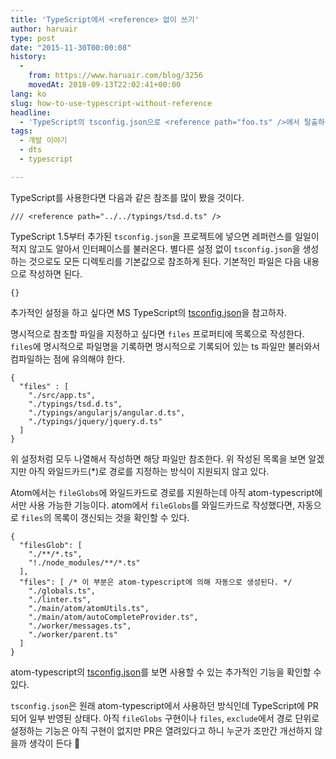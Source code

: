 ```yaml
---
title: 'TypeScript에서 <reference> 없이 쓰기'
author: haruair
type: post
date: "2015-11-30T00:00:08"
history:
  - 
    from: https://www.haruair.com/blog/3256
    movedAt: 2018-09-13T22:02:41+00:00
lang: ko
slug: how-to-use-typescript-without-reference
headline:
  - 'TypeScript의 tsconfig.json으로 <reference path="foo.ts" />에서 탈출하는 방법'
tags:
  - 개발 이야기
  - dts
  - typescript

---
```

TypeScript를 사용한다면 다음과 같은 참조를 많이 봤을 것이다.

    /// <reference path="../../typings/tsd.d.ts" />
    

TypeScript 1.5부터 추가된 `tsconfig.json`을 프로젝트에 넣으면 레퍼런스를 일일이 적지 않고도 알아서 인터페이스를 불러온다. 별다른 설정 없이 `tsconfig.json`을 생성하는 것으로도 모든 디렉토리를 기본값으로 참조하게 된다. 기본적인 파일은 다음 내용으로 작성하면 된다.

    {}
    

추가적인 설정을 하고 싶다면 MS TypeScript의 [tsconfig.json][1]을 참고하자.

명시적으로 참조할 파일을 지정하고 싶다면 `files` 프로퍼티에 목록으로 작성한다. `files`에 명시적으로 파일명을 기록하면 명시적으로 기록되어 있는 ts 파일만 불러와서 컴파일하는 점에 유의해야 한다.

    {
      "files" : [
        "./src/app.ts",
        "./typings/tsd.d.ts",
        "./typings/angularjs/angular.d.ts",
        "./typings/jquery/jquery.d.ts"
      ]
    }
    

위 설정처럼 모두 나열해서 작성하면 해당 파일만 참조한다. 위 작성된 목록을 보면 알겠지만 아직 와일드카드(*)로 경로를 지정하는 방식이 지원되지 않고 있다.

Atom에서는 `fileGlobs`에 와일드카드로 경로를 지원하는데 아직 atom-typescript에서만 사용 가능한 기능이다. atom에서 `fileGlobs`를 와일드카드로 작성했다면, 자동으로 `files`의 목록이 갱신되는 것을 확인할 수 있다.

    {
      "filesGlob": [
        "./**/*.ts",
        "!./node_modules/**/*.ts"
      ],
      "files": [ /* 이 부분은 atom-typescript에 의해 자동으로 생성된다. */
        "./globals.ts",
        "./linter.ts",
        "./main/atom/atomUtils.ts",
        "./main/atom/autoCompleteProvider.ts",
        "./worker/messages.ts",
        "./worker/parent.ts"
      ]
    }
    

atom-typescript의 [tsconfig.json][2]를 보면 사용할 수 있는 추가적인 기능을 확인할 수 있다.

`tsconfig.json`은 원래 atom-typescript에서 사용하던 방식인데 TypeScript에 PR되어 일부 반영된 상태다. 아직 `fileGlobs` 구현이나 `files`, `exclude`에서 경로 단위로 설정하는 기능은 아직 구현이 없지만 PR은 열려있다고 하니 누군가 조만간 개선하지 않을까 생각이 든다 🙂

 [1]: https://github.com/Microsoft/typescript/wiki/tsconfig.json
 [2]: https://github.com/TypeStrong/atom-typescript/blob/master/docs/tsconfig.md